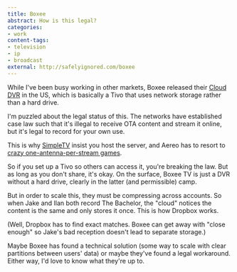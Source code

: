 ```yaml
---
title: Boxee
abstract: How is this legal?
categories:
- work
content-tags:
- television
- ip
- broadcast
external: http://safelyignored.com/boxee
---
```


While I've been busy working in other markets, Boxee released their [Cloud DVR](http://www.boxee.tv/) in the US, which is basically a Tivo that uses network storage rather than a hard drive.

I'm puzzled about the legal status of this. The networks have established case law such that it's illegal to receive OTA content and stream it online, but it's legal to record for your own use.

This is why [SimpleTV](https://www.simple.tv/) insist you host the server, and Aereo has to resort to [crazy one-antenna-per-stream games](http://www.nytimes.com/2012/09/17/technology/aereo-distributes-local-tv-channels-via-the-internet.html?pagewanted=all).

So if you set up a Tivo so others can access it, you're breaking the law. But as long as you don't share, it's okay. On the surface, Boxee TV is just a DVR without a hard drive, clearly in the latter (and permissible) camp.

But in order to scale this, they must be compressing across accounts. So when Jake and Ilan both record The Bachelor, the "cloud" notices the content is the same and only stores it once. This is how Dropbox works.

(Well, Dropbox has to find exact matches. Boxee can get away with "close enough" so Jake's bad reception doesn't lead to separate storage.)

Maybe Boxee has found a technical solution (some way to scale with clear partitions between users' data) or maybe they've found a legal workaround. Either way, I'd love to know what they're up to.
